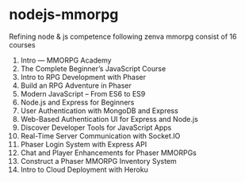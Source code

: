 # nodejs-mmorpg
Refining node &amp; js competence following zenva mmorpg consist of 16 courses

1. Intro — MMORPG Academy
2. The Complete Beginner’s JavaScript Course
3. Intro to RPG Development with Phaser
4. Build an RPG Adventure in Phaser
5. Modern JavaScript – From ES6 to ES9
6. Node.js and Express for Beginners
7. User Authentication with MongoDB and Express
8. Web-Based Authentication UI for Express and Node.js
9. Discover Developer Tools for JavaScript Apps
10. Real-Time Server Communication with Socket.IO
11. Phaser Login System with Express API
12. Chat and Player Enhancements for Phaser MMORPGs
13. Construct a Phaser MMORPG Inventory System
14. Intro to Cloud Deployment with Heroku
